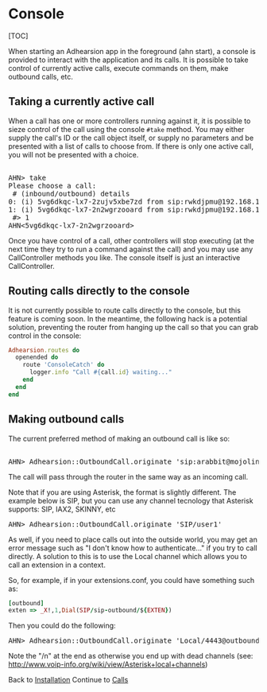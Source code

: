 # Console

[TOC]

When starting an Adhearsion app in the foreground (ahn start), a console is provided to interact with the application and its calls. It is possible to take control of currently active calls, execute commands on them, make outbound calls, etc.

## Taking a currently active call

When a call has one or more controllers running against it, it is possible to sieze control of the call using the console `#take` method. You may either supply the call's ID or the call object itself, or supply no parameters and be presented with a list of calls to choose from. If there is only one active call, you will not be presented with a choice.

<pre class='terminal'>

AHN> take
Please choose a call:
 # (inbound/outbound) details
0: (i) 5vg6dkqc-lx7-2zujv5xbe7zd from sip:rwkdjpmu@192.168.1.74 to sip:usera@127.0.0.1
1: (i) 5vg6dkqc-lx7-2n2wgrzooard from sip:rwkdjpmu@192.168.1.74 to sip:usera@127.0.0.1
 #> 1
AHN<5vg6dkqc-lx7-2n2wgrzooard>
</pre>

Once you have control of a call, other controllers will stop executing (at the next time they try to run a command against the call) and you may use any CallController methods you like. The console itself is just an interactive CallController.

## Routing calls directly to the console

It is not currently possible to route calls directly to the console, but this feature is coming soon. In the meantime, the following hack is a potential solution, preventing the router from hanging up the call so that you can grab control in the console:

```ruby
Adhearsion.routes do
  openended do
    route 'ConsoleCatch' do
      logger.info "Call #{call.id} waiting..."
    end
  end
end
```

## Making outbound calls

The current preferred method of making an outbound call is like so:

<pre class='terminal'>

AHN> Adhearsion::OutboundCall.originate 'sip:arabbit@mojolingo.com', from: 'sip:foo@bar.com'
</pre>

The call will pass through the router in the same way as an incoming call.

Note that if you are using Asterisk, the format is slightly different. The example below is SIP, but you can use any channel tecnology that Asterisk supports: SIP, IAX2, SKINNY, etc

<pre class='terminal'>
AHN> Adhearsion::OutboundCall.originate 'SIP/user1'
</pre>

As well, if you need to place calls out into the outside world, you may get an error message 
such as "I don't know how to authenticate..." if you try to call directly. 
A solution to this is to use the Local channel which allows you to call an extension in a context.
 
So, for example, if in your extensions.conf, you could have something such as:
```ruby
[outbound]
exten => _X!,1,Dial(SIP/sip-outbound/${EXTEN})
```
Then you could do the following:
<pre class='terminal'>
AHN> Adhearsion::OutboundCall.originate 'Local/4443@outbound/n'
</pre>

Note the "/n" at the end as otherwise you end up with dead channels (see: http://www.voip-info.org/wiki/view/Asterisk+local+channels)

<div class='docs-progress-nav'>
  <span class='back'>
    Back to <a href="/docs/getting-started/installation">Installation</a>
  </span>
  <span class='forward'>
    Continue to <a href="/docs/calls">Calls</a>
  </span>
</div>
